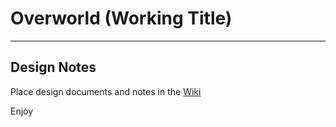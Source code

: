﻿# Overworld (Working Title)
---
## Design Notes

Place design documents and notes in the [Wiki](https://github.com/Gornel/Overworld/wiki)

Enjoy